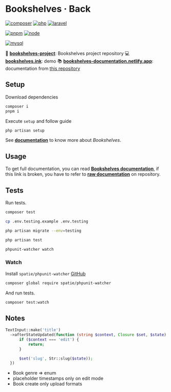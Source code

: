 # **Bookshelves · Back** <!-- omit in toc -->

[![composer](https://img.shields.io/static/v1?label=Composer&message=v2.x&color=885630&style=flat-square&logo=composer&logoColor=ffffff)](https://getcomposer.org)
[![php](https://img.shields.io/static/v1?label=PHP&message=v8.1&color=777bb4&style=flat-square&logo=php&logoColor=ffffff)](https://www.php.net)
[![laravel](https://img.shields.io/static/v1?label=Laravel&message=v9.x&color=ff2d20&style=flat-square&logo=laravel&logoColor=ffffff)](https://laravel.com)

[![pnpm](https://img.shields.io/static/v1?label=pnpm&message=v7.x&color=F69220&style=flat-square&logo=pnpm&logoColor=ffffff)](https://pnpm.io)
[![node](https://img.shields.io/static/v1?label=Node.js&message=v16.x&color=339933&style=flat-square&logo=node.js&logoColor=ffffff)](https://nodejs.org/en)

[![mysql](https://img.shields.io/static/v1?label=MySQL&message=v8&color=4479A1&style=flat-square&logo=mysql&logoColor=ffffff)](https://www.mysql.com)

📀 [**bookshelves-project**](https://github.com/bookshelves-project): Bookshelves project repository
💻 [**bookshelves.ink**](https://bookshelves.ink): demo
📚 [**bookshelves-documentation.netlify.app**](https://bookshelves-documentation.netlify.app): documentation from [this repository](https://github.com/bookshelves-project/bookshelves-doc)

## **Setup**

Download dependencies

```bash
composer i
pnpm i
```

Execute `setup` and follow guide

```bash
php artisan setup
```

See [**documentation**](https://bookshelves-documentation.netlify.app) to know more about _Bookshelves_.

## **Usage**

To get full documentation, you can read [**Bookshelves documentation**](https://bookshelves-documentation.netlify.app), if this link is broken, you have to refer to [**raw documentation**](https://github.com/bookshelves-project/bookshelves-doc) on repository.

## **Tests**

Run tests.

```bash
composer test
```

```bash
cp .env.testing.example .env.testing
```

```bash
php artisan migrate --env=testing
```

```bash
php artisan test
```

```bash
phpunit-watcher watch
```

### Watch

Install `spatie/phpunit-watcher` [GitHub](https://github.com/spatie/phpunit-watcher)

```bash
composer global require spatie/phpunit-watcher
```

And run tests.

```bash
composer test:watch
```

## Notes

```php
TextInput::make('title')
  ->afterStateUpdated(function (string $context, Closure $set, $state) {
      if ($context === 'edit') {
          return;
      }

      $set('slug', Str::slug($state));
  })
```

-   Book genre => enum
-   placeholder timestamps only on edit mode
-   Book create only upload formats
